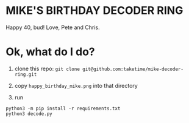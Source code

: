 # MIKE'S BIRTHDAY DECODER RING

Happy 40, bud! Love, Pete and Chris.

# Ok, what do I do?

1. clone this repo: `git clone git@github.com:taketime/mike-decoder-ring.git`

2. copy `happy_birthday_mike.png` into that directory

3. run

```shell
python3 -m pip install -r requirements.txt
python3 decode.py
```
